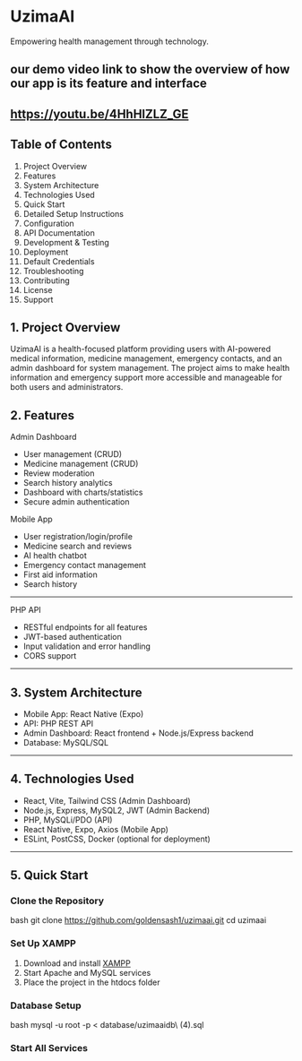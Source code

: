 # UzimaAI

Empowering health management through technology.

## our demo video link  to show the overview of how our app is its feature and  interface 
 https://youtu.be/4HhHlZLZ_GE
---

## Table of Contents

1. Project Overview
2. Features
3. System Architecture
4. Technologies Used
5. Quick Start
6. Detailed Setup Instructions
7. Configuration
8. API Documentation
9. Development & Testing
10. Deployment
11. Default Credentials
12. Troubleshooting
13. Contributing
14. License
15. Support

## 1. Project Overview

UzimaAI is a health-focused platform providing users with AI-powered medical information, medicine management, emergency contacts, and an admin dashboard for system management. The project aims to make health information and emergency support more accessible and manageable for both users and administrators.

## 2. Features

Admin Dashboard
- User management (CRUD)
- Medicine management (CRUD)
- Review moderation
- Search history analytics
- Dashboard with charts/statistics
- Secure admin authentication

Mobile App
- User registration/login/profile
- Medicine search and reviews
- AI health chatbot
- Emergency contact management
- First aid information
- Search history

---

PHP API
- RESTful endpoints for all features
- JWT-based authentication
- Input validation and error handling
- CORS support

---

## 3. System Architecture

- Mobile App: React Native (Expo)
- API: PHP REST API
- Admin Dashboard: React frontend + Node.js/Express backend
- Database: MySQL/SQL

---

## 4. Technologies Used

- React, Vite, Tailwind CSS (Admin Dashboard)
- Node.js, Express, MySQL2, JWT (Admin Backend)
- PHP, MySQLi/PDO (API)
- React Native, Expo, Axios (Mobile App)
- ESLint, PostCSS, Docker (optional for deployment)

---

## 5. Quick Start

### Clone the Repository

bash
git clone https://github.com/goldensash1/uzimaai.git
cd uzimaai 

### Set Up XAMPP

1. Download and install [XAMPP](https://www.apachefriends.org/)
2. Start Apache and MySQL services
3. Place the project in the htdocs folder

### Database Setup

bash
mysql -u root -p < database/uzimaaidb\ \(4\).sql


### Start All Services



